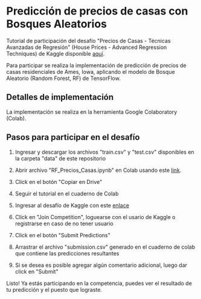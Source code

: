 # Predicción de precios de casas con Bosques Aleatorios

Tutorial de participación del desafío "Precios de Casas - Técnicas Avanzadas de Regresión" (House Prices - Advanced Regression Techniques) de Kaggle disponible [aquí](https://colab.research.google.com/github/mariameneses/prediccion-precios-casas/blob/main/RF_Precios_Casas.ipynb).

Para participar se realiza la implementación de predicción de precios de casas residenciales de Ames, Iowa, aplicando el modelo de Bosque Aleatorio (Random Forest, RF) de TensorFlow.


## Detalles de implementación

La implementación se realiza en la herramienta Google Colaboratory (Colab).

## Pasos para participar en el desafío

1. Ingresar y descargar los archivos "train.csv" y "test.csv" disponibles en la carpeta "data" de este repositorio

2. Abrir archivo "RF_Precios_Casas.ipynb" en Colab usando este [link](https://colab.research.google.com/github/mariameneses/prediccion-precios-casas/blob/main/RF_Precios_Casas.ipynb).

3. Click en el botón "Copiar en Drive"

4. Seguir el tutorial en el cuaderno de Colab

5. Ingresar al desafío de Kaggle con este [enlace](https://www.kaggle.com/competitions/house-prices-advanced-regression-techniques)

6. Click en "Join Competition", loguearse con el usario de Kaggle o registrarse en caso de no tener usuario

7. Click en el botón "Submit Predictions"

8. Arrastrar el archivo "submission.csv" generado en el cuaderno de colab que contiene las predicciones resultantes

9. Si se desea es posible agregar algún comentario adicional, luego dar click en "Submit"


Listo! Ya estás participando en la competencia, puedes ver el resultado de tu predicción y el puesto que lograste.